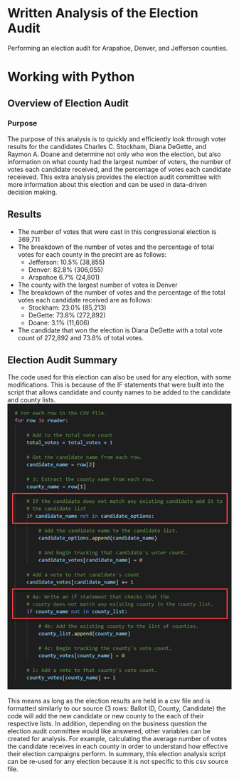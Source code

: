 # Written Analysis of the Election Audit
Performing an election audit for Arapahoe, Denver, and Jefferson counties.

# Working with Python

## Overview of Election Audit

### Purpose
The purpose of this analysis is to quickly and efficiently look through voter results for the candidates Charles C. Stockham, Diana DeGette, and Raymon A. Doane and determine not only who won the election, but also information on what county had the largest number of voters, the number of votes each candidate received, and the percentage of votes each candidate receieved. This extra analysis provides the election audit committee with more information about this election and can be used in data-driven decision making.

## Results
* The number of votes that were cast in this congressional election is 369,711
* The breakdown of the number of votes and the percentage of total votes for each county in the precint are as follows:
     * Jefferson: 10.5% (38,855)
     * Denver: 82.8% (306,055)
     * Arapahoe 6.7% (24,801)
* The county with the largest number of votes is Denver 
* The breakdown of the number of votes and the percentage of the total votes each candidate received are as follows:
     * Stockham: 23.0% (85,213)
     * DeGette: 73.8% (272,892)
     * Doane: 3.1% (11,606)
* The candidate that won the election is Diana DeGette with a total vote count of 272,892 and 73.8% of total votes.

## Election Audit Summary
The code used for this election can also be used for any election, with some modifications. This is because of the IF statements that were built into the script that allows candidate and county names to be added to the candidate and county lists.
![election_script](https://github.com/julianneitliong/election_analysis/blob/e2a329c7ee00759544bd47e4fc511223e86dfd1e/election_audit_summary.jpg)

This means as long as the election results are held in a csv file and is formatted similarly to our source (3 rows: Ballot ID, County, Candidate) the code will add the new candidate or new county to the each of their respective lists. In addition, depending on the business question the election audit committee would like answered, other variables can be created for analysis. For example, calculating the average number of votes the candidate receives in each county in order to understand how effective their election campaigns perform. In summary, this election analysis script can be re-used for any election because it is not specific to this csv source file. 
